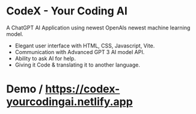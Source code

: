 # CodeX - Your Coding AI
A ChatGPT AI Application using newest OpenAIs newest machine learning model.
- Elegant user interface with HTML, CSS, Javascript, Vite.
- Communication with Advanced GPT 3 AI model API.
- Ability to ask AI for help.
- Giving it Code & translating it to another language.

# Demo / https://codex-yourcodingai.netlify.app
